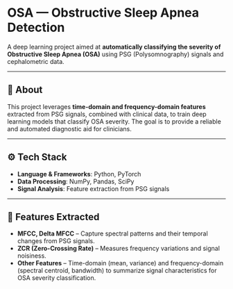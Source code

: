 # OSA — Obstructive Sleep Apnea Detection

A deep learning project aimed at **automatically classifying the severity of Obstructive Sleep Apnea (OSA)** using PSG (Polysomnography) signals and cephalometric data.

---

## 🧠 About

This project leverages **time-domain and frequency-domain features** extracted from PSG signals, combined with clinical data, to train deep learning models that classify OSA severity. The goal is to provide a reliable and automated diagnostic aid for clinicians.

---

## ⚙️ Tech Stack

- **Language & Frameworks**: Python, PyTorch  
- **Data Processing**: NumPy, Pandas, SciPy  
- **Signal Analysis**: Feature extraction from PSG signals  


---

## 🔧 Features Extracted

- **MFCC, Delta MFCC** – Capture spectral patterns and their temporal changes from PSG signals.  
- **ZCR (Zero-Crossing Rate)** – Measures frequency variations and signal noisiness.  
- **Other Features** – Time-domain (mean, variance) and frequency-domain (spectral centroid, bandwidth) to summarize signal characteristics for OSA severity classification.


